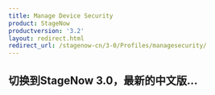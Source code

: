 ```yaml
---
title: Manage Device Security
product: StageNow
productversion: '3.2'
layout: redirect.html
redirect_url: /stagenow-cn/3-0/Profiles/managesecurity/
---
```


## 切换到StageNow 3.0，最新的中文版...
